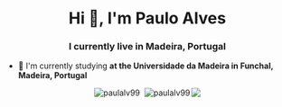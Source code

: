 <h1 align="center">Hi 👋, I'm Paulo Alves</h1>
<h3 align="center">I currently live in Madeira, Portugal</h3>

- 🔭 I'm currently studying **at the Universidade da Madeira in Funchal, Madeira, Portugal**

<p align="left">
</p>


<div style="display: flex; justify-content: center; gap: 2px;">
  <div>
    <img style="height: auto;weight: auto;" align="left" src="https://github-readme-stats.vercel.app/api/top-langs?username=paulalv99&show_icons=true&locale=en&layout=compact&theme=dark" alt="paulalv99" style="height: 200px;">
  </div>
  <div>
    <img style="height: auto;weight: auto;" align="right" src="https://github-readme-stats.vercel.app/api?username=paulalv99&show_icons=true&locale=en&theme=dark" alt="paulalv99" style="height: 200px;">
  </div>
  <img style="height: auto;weight: auto;" align="center" src="https://komarev.com/ghpvc/?username=PaulAlv99" >
</div>
